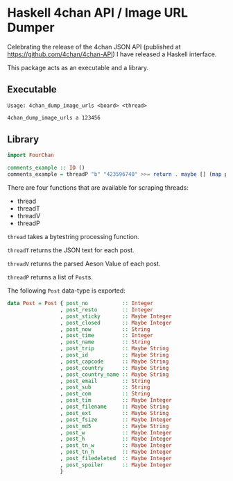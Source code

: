 # Haskell 4chan API / Image URL Dumper

Celebrating the release of the 4chan JSON API (published at https://github.com/4chan/4chan-API)
I have released a Haskell interface.

This package acts as an executable and a library.

## Executable

```text
Usage: 4chan_dump_image_urls <board> <thread>
```

```bash
4chan_dump_image_urls a 123456
```

## Library

```haskell
import FourChan

comments_example :: IO ()
comments_example = threadP "b" "423596740" >>= return . maybe [] (map post_com) >>= mapM_ putStrLn
```

There are four functions that are available for scraping threads:

* thread
* threadT
* threadV
* threadP

`thread` takes a bytestring processing function.

`threadT` returns the JSON text for each post.

`threadV` returns the parsed Aeson Value of each post.

`threadP` returns a list of `Post`s.

The following `Post` data-type is exported:

```haskell
data Post = Post { post_no           :: Integer
                 , post_resto        :: Integer
                 , post_sticky       :: Maybe Integer
                 , post_closed       :: Maybe Integer
                 , post_now          :: String
                 , post_time         :: Integer
                 , post_name         :: String
                 , post_trip         :: Maybe String
                 , post_id           :: Maybe String
                 , post_capcode      :: Maybe String
                 , post_country      :: Maybe String
                 , post_country_name :: Maybe String
                 , post_email        :: String
                 , post_sub          :: String
                 , post_com          :: String
                 , post_tim          :: Maybe Integer
                 , post_filename     :: Maybe String
                 , post_ext          :: Maybe String
                 , post_fsize        :: Maybe Integer
                 , post_md5          :: Maybe String
                 , post_w            :: Maybe Integer
                 , post_h            :: Maybe Integer
                 , post_tn_w         :: Maybe Integer
                 , post_tn_h         :: Maybe Integer
                 , post_filedeleted  :: Maybe Integer
                 , post_spoiler      :: Maybe Integer
                 }
```
